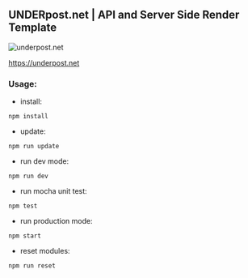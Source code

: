 ## UNDERpost.net | API and Server Side Render Template


![underpost.net](https://underpost.net/underpost-social.jpg)


https://underpost.net


### Usage:


- install:


`npm install`


- update:


`npm run update`


- run dev mode:


`npm run dev`


- run mocha unit test:


`npm test`


- run production mode:


`npm start`


- reset modules:


`npm run reset`
